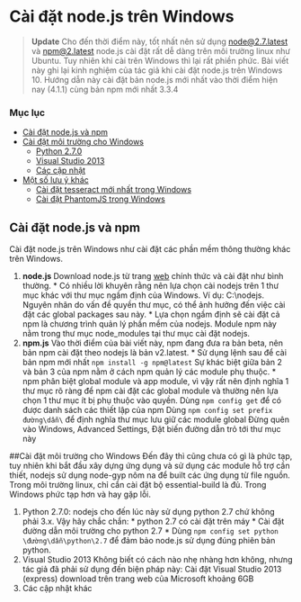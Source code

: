 # Cài đặt node.js trên Windows
> **Update** Cho đến thời điểm này, tốt nhất nên sử dụng node@2.7.latest và npm@2.latest
node.js cài đặt rất dễ dàng trên môi trường linux như Ubuntu. Tuy nhiên khi cài trên Windows thì lại rất phiền phức. Bài viết này ghi lại kinh nghiệm của tác giả khi cài đặt node.js trên Windows 10.
Hướng dẫn này cài đặt bản node.js mới nhất vào thời điểm hiện nay (4.1.1) cùng bản npm mới nhất 3.3.4

### Mục lục
* [Cài đặt node.js và npm](#part-1)
* [Cài đặt môi trường cho Windows](#part-2)
  - [Python 2.7.0](#python-2.7.0)
  - [Visual Studio 2013](#vs2013)
  - [Các cập nhật](#capnhat)
* [Một số lưu ý khác](#part-3)
  - [Cài đặt tesseract mới nhất trong Windows](#tesseract)
  - [Cài đặt PhantomJS trong Windows](#phantomjs)

## Cài đặt node.js và npm
Cài đặt node.js trên Windows như cài đặt các phần mềm thông thường khác trên Windows.
  1. **node.js** Download node.js từ trang [web](https://nodejs.org/en/) chính thức và cài đặt như bình thường.
    * Có nhiều lời khuyên rằng nên lựa chọn cài nodejs trên 1 thư mục khác với thư mục ngầm định của Windows. Ví dụ: C:\nodejs. Nguyên nhân do vấn đề quyền thư mục, có thể ảnh hưởng đến việc cài đặt các global packages sau này.
    * Lựa chọn ngầm định sẽ cài đặt cả npm là chương trình quản lý phần mềm của nodejs. Module npm này nằm trong thư mục node_modules tại thư mục cài đặt nodejs.
  2. **npm.js** Vào thời điểm của bài viết này, npm đang đưa ra bản beta, nên bản npm cài đặt theo nodejs là bản v2.latest.
    * Sử dụng lệnh sau để cài bản npm mới nhất `npm install -g npm@latest`
    Sự khác biệt giữa bản 2 và bản 3 của npm nằm ở cách npm quản lý các module phụ thuộc.
    * npm phân biệt global module và app module, vì vậy rất nên định nghĩa 1 thư mục rõ ràng để npm cài đặt các global module và thường nên lựa chọn 1 thư mục ít bị phụ thuộc vào quyền.
    Dùng `npm config get` để có được danh sách các thiết lập của npm
    Dùng `npm config set prefix đường\dẫn\` để định nghĩa thư mục lưu giữ các module global
    Đừng quên vào Windows, Advanced Settings, Đặt biến đường dẫn trỏ tới thư mục này

##Cài đặt môi trường cho Windows
Đến đây thì cũng chưa có gì là phức tạp, tuy nhiên khi bắt đầu xây dựng ứng dụng và sử dụng các module hỗ trợ cần thiết, nodejs sử dụng node-gyp nôm na để built các ứng dụng từ file nguồn. Trong môi trường linux, chỉ cẩn cài đặt bộ essential-build là đủ. Trong Windows phức tạp hơn và hay gặp lỗi.
  1. Python 2.7.0: nodejs cho đến lúc này sử dụng python 2.7 chứ không phải 3.x. Vậy hãy chắc chắn:
    * python 2.7 có cài đặt trên máy
    * Cài đặt đường dẫn môi trường cho python 2.7
    * Dùng `npm config set python \đường\dẫn\python\2.7` để đảm bảo node.js sử dụng đúng phiên bản python.
  2. Visual Studio 2013
  Không biết có cách nào nhẹ nhàng hơn không, nhưng tác giả đã phải sử dụng đến biện pháp này: Cài đặt Visual Studio 2013 (express) download trên trang web của Microsoft khoảng 6GB
  3. Các cập nhật khác
